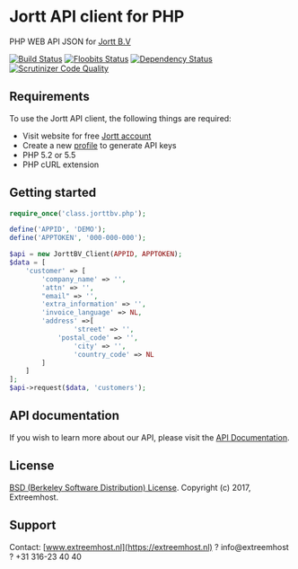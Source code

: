# Jortt API client for PHP
PHP WEB API JSON for [Jortt B.V](https://jortt.nl)

[![Build Status](https://scrutinizer-ci.com/g/FabriceDelahaij/JORTTBV-PHP-API/badges/build.png?b=master)](https://scrutinizer-ci.com/g/FabriceDelahaij/JORTTBV-PHP-API/build-status/master)
[![Floobits Status](https://floobits.com/FabriceDelahaij/JORTTBV-PHP-API.svg)](https://floobits.com/FabriceDelahaij/JORTTBV-PHP-API/redirect)
[![Dependency Status](https://www.versioneye.com/user/projects/59f0a10e0fb24f10903282b7/badge.svg?style=flat-square)](https://www.versioneye.com/user/projects/59f0a10e0fb24f10903282b7)
[![Scrutinizer Code Quality](https://scrutinizer-ci.com/g/FabriceDelahaij/JORTTBV-PHP-API/badges/quality-score.png?b=master)](https://scrutinizer-ci.com/g/FabriceDelahaij/JORTTBV-PHP-API/?branch=master)

## Requirements ##
To use the Jortt API client, the following things are required:

+ Visit website for free [Jortt account](https://app.jortt.nl/aanmelden/gratis)
+ Create a new [profile](https://app.jortt.nl/profile/api) to generate API keys
+ PHP 5.2 or 5.5
+ PHP cURL extension

## Getting started ##

```php
require_once('class.jorttbv.php'); 

define('APPID', 'DEMO');
define('APPTOKEN', '000-000-000');

$api = new JorttBV_Client(APPID, APPTOKEN);
$data = [
	'customer' => [
		'company_name' => '',
		'attn' => '',
		"email" => '',
		'extra_information' => '',
		'invoice_language' => NL,
		'address' =>[
		        'street' => '',
			'postal_code' => '',
        		'city' => '',
        		'country_code' => NL
		]
	]
];
$api->request($data, 'customers');
```

## API documentation ##
If you wish to learn more about our API, please visit the [API Documentation](https://app.jortt.nl/api-documentatie).

## License ##

[BSD (Berkeley Software Distribution) License](https://opensource.org/licenses/bsd-license.php). Copyright (c) 2017, Extreemhost.

## Support ##
 Contact: [www.extreemhost.nl](https://extreemhost.nl) ? info@extreemhost ? +31 316-23 40 40
